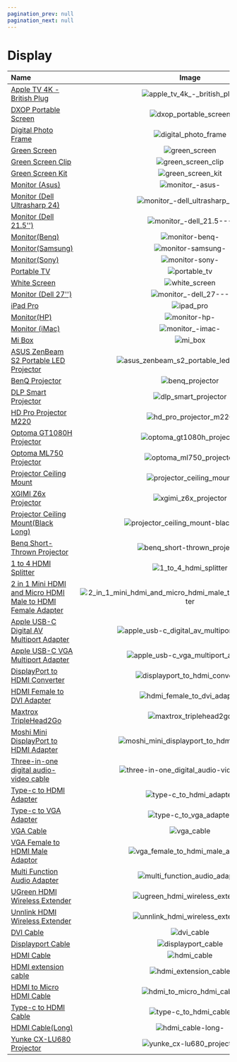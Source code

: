 ```yaml
---
pagination_prev: null
pagination_next: null
---
```


# Display

| Name | Image |
| :--- | :---: |
| [Apple TV 4K - British Plug](./apple_tv_4k_-_british_plug) | ![apple_tv_4k_-_british_plug](/img/display/apple_tv_4k_-_british_plug.png) |
| [DXOP Portable Screen](./dxop_portable_screen) | ![dxop_portable_screen](/img/display/dxop_portable_screen.png) |
| [Digital Photo Frame](./digital_photo_frame) | ![digital_photo_frame](/img/display/digital_photo_frame.png) |
| [Green Screen](./green_screen) | ![green_screen](/img/display/green_screen.png) |
| [Green Screen Clip](./green_screen_clip) | ![green_screen_clip](/img/display/green_screen_clip.png) |
| [Green Screen Kit](./green_screen_kit) | ![green_screen_kit](/img/display/green_screen_kit.png) |
| [Monitor (Asus)](./monitor_-asus-) | ![monitor_-asus-](/img/display/monitor_-asus-.png) |
| [Monitor (Dell Ultrasharp 24)](./monitor_-dell_ultrasharp_24-) | ![monitor_-dell_ultrasharp_24-](/img/display/monitor_-dell_ultrasharp_24-.png) |
| [Monitor (Dell 21.5'')](./monitor_-dell_21.5---) | ![monitor_-dell_21.5---](/img/display/monitor_-dell_21.5---.png) |
| [Monitor(Benq)](./monitor-benq-) | ![monitor-benq-](/img/display/monitor-benq-.png) |
| [Monitor(Samsung)](./monitor-samsung-) | ![monitor-samsung-](/img/display/monitor-samsung-.png) |
| [Monitor(Sony)](./monitor-sony-) | ![monitor-sony-](/img/display/monitor-sony-.png) |
| [Portable TV](./portable_tv) | ![portable_tv](/img/display/portable_tv.png) |
| [White Screen](./white_screen) | ![white_screen](/img/display/white_screen.png) |
| [Monitor (Dell 27'')](./monitor_-dell_27---) | ![monitor_-dell_27---](/img/display/monitor_-dell_27---.png) |
| [iPad Pro](./ipad_pro) | ![ipad_pro](/img/display/ipad_pro.png) |
| [Monitor(HP)](./monitor-hp-) | ![monitor-hp-](/img/display/monitor-hp-.png) |
| [Monitor (iMac)](./monitor_-imac-) | ![monitor_-imac-](/img/display/monitor_-imac-.png) |
| [Mi Box](./mi_box) | ![mi_box](/img/display/mi_box.png) |
| [ASUS ZenBeam S2 Portable LED Projector](./asus_zenbeam_s2_portable_led_projector) | ![asus_zenbeam_s2_portable_led_projector](/img/display/asus_zenbeam_s2_portable_led_projector.png) |
| [BenQ Projector](./benq_projector) | ![benq_projector](/img/display/benq_projector.png) |
| [DLP Smart Projector](./dlp_smart_projector) | ![dlp_smart_projector](/img/display/dlp_smart_projector.png) |
| [HD Pro Projector M220](./hd_pro_projector_m220) | ![hd_pro_projector_m220](/img/display/hd_pro_projector_m220.png) |
| [Optoma GT1080H Projector](./optoma_gt1080h_projector) | ![optoma_gt1080h_projector](/img/display/optoma_gt1080h_projector.png) |
| [Optoma ML750 Projector](./optoma_ml750_projector) | ![optoma_ml750_projector](/img/display/optoma_ml750_projector.png) |
| [Projector Ceiling Mount](./projector_ceiling_mount) | ![projector_ceiling_mount](/img/display/projector_ceiling_mount.png) |
| [XGIMI Z6x Projector](./xgimi_z6x_projector) | ![xgimi_z6x_projector](/img/display/xgimi_z6x_projector.png) |
| [Projector Ceiling Mount(Black Long)](./projector_ceiling_mount-black_long-) | ![projector_ceiling_mount-black_long-](/img/display/projector_ceiling_mount-black_long-.png) |
| [Benq Short-Thrown Projector](./benq_short-thrown_projector) | ![benq_short-thrown_projector](/img/display/benq_short-thrown_projector.png) |
| [1 to 4 HDMI Splitter](./1_to_4_hdmi_splitter) | ![1_to_4_hdmi_splitter](/img/display/1_to_4_hdmi_splitter.png) |
| [2 in 1 Mini HDMI and Micro HDMI Male to HDMI Female Adapter](./2_in_1_mini_hdmi_and_micro_hdmi_male_to_hdmi_female_adapter) | ![2_in_1_mini_hdmi_and_micro_hdmi_male_to_hdmi_female_adapter](/img/display/2_in_1_mini_hdmi_and_micro_hdmi_male_to_hdmi_female_adapter.png) |
| [Apple USB-C Digital AV Multiport Adapter](./apple_usb-c_digital_av_multiport_adapter) | ![apple_usb-c_digital_av_multiport_adapter](/img/display/apple_usb-c_digital_av_multiport_adapter.png) |
| [Apple USB-C VGA Multiport Adapter](./apple_usb-c_vga_multiport_adapter) | ![apple_usb-c_vga_multiport_adapter](/img/display/apple_usb-c_vga_multiport_adapter.png) |
| [DisplayPort to HDMI Converter](./displayport_to_hdmi_converter) | ![displayport_to_hdmi_converter](/img/display/displayport_to_hdmi_converter.png) |
| [HDMI Female to DVI Adapter](./hdmi_female_to_dvi_adapter) | ![hdmi_female_to_dvi_adapter](/img/display/hdmi_female_to_dvi_adapter.png) |
| [Maxtrox TripleHead2Go](./maxtrox_triplehead2go) | ![maxtrox_triplehead2go](/img/display/maxtrox_triplehead2go.png) |
| [Moshi Mini DisplayPort to HDMI Adapter](./moshi_mini_displayport_to_hdmi_adapter) | ![moshi_mini_displayport_to_hdmi_adapter](/img/display/moshi_mini_displayport_to_hdmi_adapter.png) |
| [Three-in-one digital audio-video cable](./three-in-one_digital_audio-video_cable) | ![three-in-one_digital_audio-video_cable](/img/display/three-in-one_digital_audio-video_cable.png) |
| [Type-c to HDMI Adapter](./type-c_to_hdmi_adapter) | ![type-c_to_hdmi_adapter](/img/display/type-c_to_hdmi_adapter.png) |
| [Type-c to VGA Adapter](./type-c_to_vga_adapter) | ![type-c_to_vga_adapter](/img/display/type-c_to_vga_adapter.png) |
| [VGA Cable](./vga_cable) | ![vga_cable](/img/display/vga_cable.png) |
| [VGA Female to HDMI Male Adaptor](./vga_female_to_hdmi_male_adaptor) | ![vga_female_to_hdmi_male_adaptor](/img/display/vga_female_to_hdmi_male_adaptor.png) |
| [Multi Function Audio Adapter](./multi_function_audio_adapter) | ![multi_function_audio_adapter](/img/display/multi_function_audio_adapter.png) |
| [UGreen HDMI Wireless Extender](./ugreen_hdmi_wireless_extender) | ![ugreen_hdmi_wireless_extender](/img/display/ugreen_hdmi_wireless_extender.png) |
| [Unnlink HDMI Wireless Extender](./unnlink_hdmi_wireless_extender) | ![unnlink_hdmi_wireless_extender](/img/display/unnlink_hdmi_wireless_extender.png) |
| [DVI Cable](./dvi_cable) | ![dvi_cable](/img/display/dvi_cable.png) |
| [Displayport Cable](./displayport_cable) | ![displayport_cable](/img/display/displayport_cable.png) |
| [HDMI Cable](./hdmi_cable) | ![hdmi_cable](/img/display/hdmi_cable.png) |
| [HDMI extension cable](./hdmi_extension_cable) | ![hdmi_extension_cable](/img/display/hdmi_extension_cable.png) |
| [HDMI to Micro HDMI Cable](./hdmi_to_micro_hdmi_cable) | ![hdmi_to_micro_hdmi_cable](/img/display/hdmi_to_micro_hdmi_cable.png) |
| [Type-c to HDMI Cable](./type-c_to_hdmi_cable) | ![type-c_to_hdmi_cable](/img/display/type-c_to_hdmi_cable.png) |
| [HDMI Cable(Long)](./hdmi_cable-long-) | ![hdmi_cable-long-](/img/display/hdmi_cable-long-.png) |
| [Yunke CX-LU680 Projector](./yunke_cx-lu680_projector) | ![yunke_cx-lu680_projector](/img/display/yunke_cx-lu680_projector.png) |
